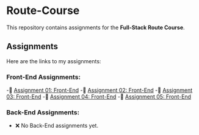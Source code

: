# Route-Course
This repository contains assignments for the **Full-Stack Route Course**.

## Assignments

Here are the links to my assignments:

### Front-End Assignments:
-🔗 [Assignment 01: Front-End](https://yassinsultan.github.io/Route-Course/Front-End/Assigment-01/)
-🔗 [Assignment 02: Front-End](https://yassinsultan.github.io/Route-Course/Front-End/Assigment-02/)
-🔗 [Assignment 03: Front-End](https://yassinsultan.github.io/Route-Course/Front-End/Assigment-03/)
-🔗 [Assignment 04: Front-End](https://yassinsultan.github.io/Route-Course/Front-End/Assigment-04/)
-🔗 [Assignment 05: Front-End](https://yassinsultan.github.io/Route-Course/Front-End/Assigment-05/)

### Back-End Assignments:
- ❌  No Back-End assignments yet.
